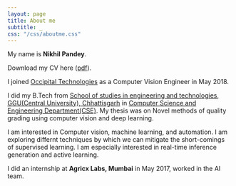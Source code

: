 ```yaml
---
layout: page
title: About me
subtitle: _
css: "/css/aboutme.css"
---
```

<div id="aboutme-section">

<p class="about-text">
  <span class="fa fa-star about-icon"></span>
  My name is <b>Nikhil Pandey</b>. 
</p> 
<p class="about-text">
  <span class="fa fa-file-text-o about-icon"></span>
  Download my CV here (<a href="/files/cv.pdf">pdf</a>).
</p>

<p class="about-text">
  <span class="fa fa-briefcase about-icon"></span>
  I joined <a href="https://www.occipitaltech.com/" target="_blank" rel="noopener noreferrer">Occipital Technologies</a> as a Computer Vision Engineer in May 2018.
</p>

<p class="about-text">
  <span class="fa fa-graduation-cap about-icon"></span>
  I did my B.Tech from <a href="https://www.ggu.ac.in/" target="_blank" rel="noopener noreferrer">School of studies in engineering and technologies, GGU(Central University), Chhattisgarh</a> in <a href="http://www.ggu.ac.in/schools/dept%20of%20english/dept_of_ComputerEngg_courses.html" target="_blank" rel="noopener noreferrer">Computer Science and Engineering Department(CSE)</a>. My thesis was on Novel methods of quality grading using computer vision and deep learning.
</p>

<p class="about-text">
  <span class="fa fa-code about-icon"></span>
  I am interested in Computer vision, machine learning, and automation. I am exploring differnt techniques by which we can mitigate the short-comings of supervised learning. I am especially interested in real-time inference generation and active learning.
</p>

<p class="about-text">
  <span class="fa fa-briefcase about-icon"></span>
  I did an internship at <b>Agricx Labs, Mumbai</b> in May 2017, worked in the AI team.
</p>
